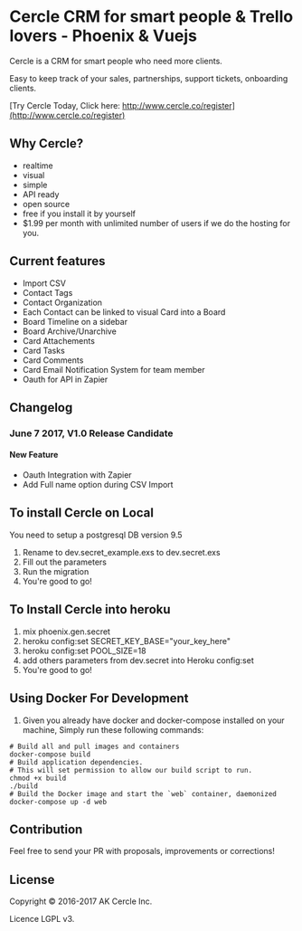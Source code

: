 # Cercle CRM for smart people & Trello lovers - Phoenix & Vuejs 

Cercle is a CRM for smart people who need more clients.

Easy to keep track of your sales, partnerships, support tickets, onboarding clients. 

[Try Cercle Today, Click here: http://www.cercle.co/register](http://www.cercle.co/register)

## Why Cercle?
- realtime
- visual
- simple
- API ready
- open source
- free if you install it by yourself
- $1.99 per month with unlimited number of users if we do the hosting for you.

## Current features
- Import CSV
- Contact Tags
- Contact Organization
- Each Contact can be linked to visual Card into a Board
- Board Timeline on a sidebar
- Board Archive/Unarchive
- Card Attachements
- Card Tasks
- Card Comments
- Card Email Notification System for team member
- Oauth for API in Zapier


## Changelog

### June 7 2017, V1.0 Release Candidate

#### New Feature

- Oauth Integration with Zapier
- Add Full name option during CSV Import



## To install Cercle on Local

You need to setup a postgresql DB version 9.5

1. Rename to dev.secret_example.exs to dev.secret.exs
2. Fill out the parameters
3. Run the migration
4. You're good to go!

## To Install Cercle into heroku
1. mix phoenix.gen.secret
2. heroku config:set SECRET_KEY_BASE="your_key_here"
3. heroku config:set POOL_SIZE=18
4. add others parameters from dev.secret into Heroku config:set
5. You're good to go!

## Using Docker For Development
1. Given you already have docker and docker-compose installed on your machine, Simply run these following commands:
```
# Build all and pull images and containers
docker-compose build
# Build application dependencies.
# This will set permission to allow our build script to run.
chmod +x build
./build
# Build the Docker image and start the `web` container, daemonized
docker-compose up -d web
```

## Contribution
Feel free to send your PR with proposals, improvements or corrections!

## License
Copyright © 2016-2017 AK Cercle Inc.

Licence LGPL v3.


